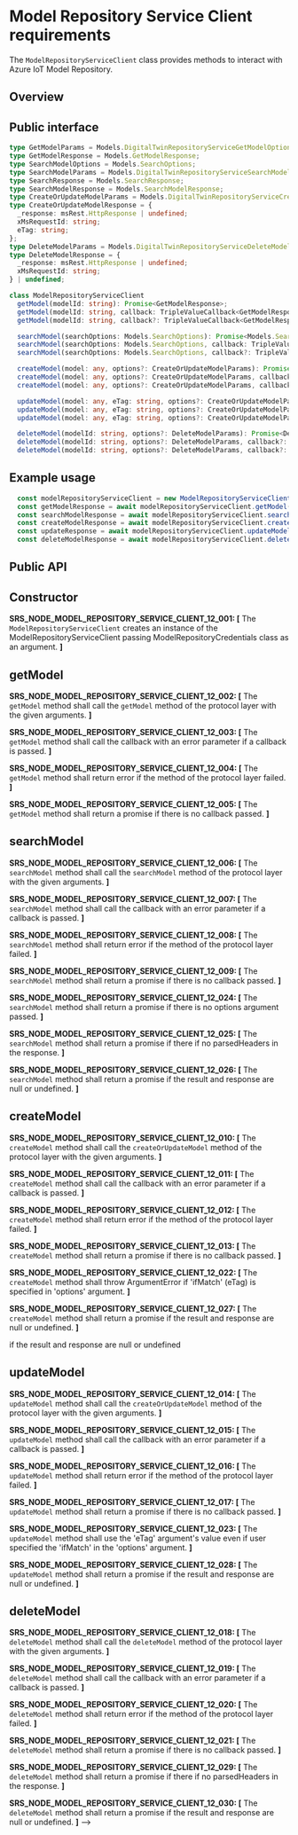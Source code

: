 # Model Repository Service Client requirements

The `ModelRepositoryServiceClient` class provides methods to interact with Azure IoT Model Repository.

## Overview

## Public interface

```typescript
type GetModelParams = Models.DigitalTwinRepositoryServiceGetModelOptionalParams;
type GetModelResponse = Models.GetModelResponse;
type SearchModelOptions = Models.SearchOptions;
type SearchModelParams = Models.DigitalTwinRepositoryServiceSearchModelOptionalParams;
type SearchResponse = Models.SearchResponse;
type SearchModelResponse = Models.SearchModelResponse;
type CreateOrUpdateModelParams = Models.DigitalTwinRepositoryServiceCreateOrUpdateModelOptionalParams;
type CreateOrUpdateModelResponse = {
  _response: msRest.HttpResponse | undefined;
  xMsRequestId: string;
  eTag: string;
};
type DeleteModelParams = Models.DigitalTwinRepositoryServiceDeleteModelOptionalParams;
type DeleteModelResponse = {
  _response: msRest.HttpResponse | undefined;
  xMsRequestId: string;
} | undefined;

class ModelRepositoryServiceClient
  getModel(modelId: string): Promise<GetModelResponse>;
  getModel(modelId: string, callback: TripleValueCallback<GetModelResponse, msRest.HttpOperationResponse>): void;
  getModel(modelId: string, callback?: TripleValueCallback<GetModelResponse, msRest.HttpOperationResponse>): void | Promise<GetModelResponse>;

  searchModel(searchOptions: Models.SearchOptions): Promise<Models.SearchModelResponse>;
  searchModel(searchOptions: Models.SearchOptions, callback: TripleValueCallback<Models.SearchResponse, msRest.HttpOperationResponse>): void;
  searchModel(searchOptions: Models.SearchOptions, callback?: TripleValueCallback<Models.SearchResponse, msRest.HttpOperationResponse>): void | Promise<Models.SearchModelResponse>;

  createModel(model: any, options?: CreateOrUpdateModelParams): Promise<CreateOrUpdateModelResponse>;
  createModel(model: any, options?: CreateOrUpdateModelParams, callback?: TripleValueCallback<CreateOrUpdateModelResponse, msRest.HttpOperationResponse>): void;
  createModel(model: any, options?: CreateOrUpdateModelParams, callback?: TripleValueCallback<CreateOrUpdateModelResponse, msRest.HttpOperationResponse>): void | Promise<CreateOrUpdateModelResponse>;

  updateModel(model: any, eTag: string, options?: CreateOrUpdateModelParams): Promise<CreateOrUpdateModelResponse>;
  updateModel(model: any, eTag: string, options?: CreateOrUpdateModelParams, callback?: TripleValueCallback<CreateOrUpdateModelResponse, msRest.HttpOperationResponse>): void;
  updateModel(model: any, eTag: string, options?: CreateOrUpdateModelParams, callback?: TripleValueCallback<CreateOrUpdateModelResponse, msRest.HttpOperationResponse>): void | Promise<CreateOrUpdateModelResponse>;

  deleteModel(modelId: string, options?: DeleteModelParams): Promise<DeleteModelResponse>;
  deleteModel(modelId: string, options?: DeleteModelParams, callback?: TripleValueCallback<DeleteModelResponse, msRest.HttpOperationResponse>): void;
  deleteModel(modelId: string, options?: DeleteModelParams, callback?: TripleValueCallback<DeleteModelResponse, msRest.HttpOperationResponse>): void | Promise<DeleteModelResponse>;
```

## Example usage

```javascript
  const modelRepositoryServiceClient = new ModelRepositoryServiceClient(modelRepositoryCredentials);
  const getModelResponse = await modelRepositoryServiceClient.getModel(modelId);
  const searchModelResponse = await modelRepositoryServiceClient.searchModel(searchOptions);
  const createModelResponse = await modelRepositoryServiceClient.createModel(modelDocument);
  const updateResponse = await modelRepositoryServiceClient.updateModel(modelDocument, eTag);
  const deleteModelResponse = await modelRepositoryServiceClient.deleteModel(modelId);
```

## Public API

## Constructor

**SRS_NODE_MODEL_REPOSITORY_SERVICE_CLIENT_12_001: [** The `ModelRepositoryServiceClient` creates an instance of the ModelRepositoryServiceClient passing ModelRepositoryCredentials class as an argument. **]**

## getModel

**SRS_NODE_MODEL_REPOSITORY_SERVICE_CLIENT_12_002: [** The `getModel` method shall call the `getModel` method of the protocol layer with the given arguments. **]**

**SRS_NODE_MODEL_REPOSITORY_SERVICE_CLIENT_12_003: [** The `getModel` method shall call the callback with an error parameter if a callback is passed. **]**

**SRS_NODE_MODEL_REPOSITORY_SERVICE_CLIENT_12_004: [** The `getModel` method shall return error if the method of the protocol layer failed. **]**

**SRS_NODE_MODEL_REPOSITORY_SERVICE_CLIENT_12_005: [** The `getModel` method shall return a promise if there is no callback passed. **]**

## searchModel

**SRS_NODE_MODEL_REPOSITORY_SERVICE_CLIENT_12_006: [** The `searchModel` method shall call the `searchModel` method of the protocol layer with the given arguments. **]**

**SRS_NODE_MODEL_REPOSITORY_SERVICE_CLIENT_12_007: [** The `searchModel` method shall call the callback with an error parameter if a callback is passed. **]**

**SRS_NODE_MODEL_REPOSITORY_SERVICE_CLIENT_12_008: [** The `searchModel` method shall return error if the method of the protocol layer failed. **]**

**SRS_NODE_MODEL_REPOSITORY_SERVICE_CLIENT_12_009: [** The `searchModel` method shall return a promise if there is no callback passed. **]**

**SRS_NODE_MODEL_REPOSITORY_SERVICE_CLIENT_12_024: [** The `searchModel` method shall return a promise if there is no options argument passed. **]**

**SRS_NODE_MODEL_REPOSITORY_SERVICE_CLIENT_12_025: [** The `searchModel` method shall return a promise if there if no parsedHeaders in the response. **]**

**SRS_NODE_MODEL_REPOSITORY_SERVICE_CLIENT_12_026: [** The `searchModel` method shall return a promise if the result and response are null or undefined. **]**

## createModel

**SRS_NODE_MODEL_REPOSITORY_SERVICE_CLIENT_12_010: [** The `createModel` method shall call the `createOrUpdateModel` method of the protocol layer with the given arguments. **]**

**SRS_NODE_MODEL_REPOSITORY_SERVICE_CLIENT_12_011: [** The `createModel` method shall call the callback with an error parameter if a callback is passed. **]**

**SRS_NODE_MODEL_REPOSITORY_SERVICE_CLIENT_12_012: [** The `createModel` method shall return error if the method of the protocol layer failed. **]**

**SRS_NODE_MODEL_REPOSITORY_SERVICE_CLIENT_12_013: [** The `createModel` method shall return a promise if there is no callback passed. **]**

**SRS_NODE_MODEL_REPOSITORY_SERVICE_CLIENT_12_022: [** The `createModel` method shall throw ArgumentError if 'ifMatch' (eTag) is specified in 'options' argument. **]**

**SRS_NODE_MODEL_REPOSITORY_SERVICE_CLIENT_12_027: [** The `createModel` method shall return a promise if the result and response are null or undefined. **]**

if the result and response are null or undefined

## updateModel

**SRS_NODE_MODEL_REPOSITORY_SERVICE_CLIENT_12_014: [** The `updateModel` method shall call the `createOrUpdateModel` method of the protocol layer with the given arguments. **]**

**SRS_NODE_MODEL_REPOSITORY_SERVICE_CLIENT_12_015: [** The `updateModel` method shall call the callback with an error parameter if a callback is passed. **]**

**SRS_NODE_MODEL_REPOSITORY_SERVICE_CLIENT_12_016: [** The `updateModel` method shall return error if the method of the protocol layer failed. **]**

**SRS_NODE_MODEL_REPOSITORY_SERVICE_CLIENT_12_017: [** The `updateModel` method shall return a promise if there is no callback passed. **]**

**SRS_NODE_MODEL_REPOSITORY_SERVICE_CLIENT_12_023: [** The `updateModel` method shall use the 'eTag' argument's value even if user specified the 'ifMatch' in the 'options' argument. **]**

**SRS_NODE_MODEL_REPOSITORY_SERVICE_CLIENT_12_028: [** The `updateModel` method shall return a promise if the result and response are null or undefined. **]**


## deleteModel

**SRS_NODE_MODEL_REPOSITORY_SERVICE_CLIENT_12_018: [** The `deleteModel` method shall call the `deleteModel` method of the protocol layer with the given arguments. **]**

**SRS_NODE_MODEL_REPOSITORY_SERVICE_CLIENT_12_019: [** The `deleteModel` method shall call the callback with an error parameter if a callback is passed. **]**

**SRS_NODE_MODEL_REPOSITORY_SERVICE_CLIENT_12_020: [** The `deleteModel` method shall return error if the method of the protocol layer failed. **]**

**SRS_NODE_MODEL_REPOSITORY_SERVICE_CLIENT_12_021: [** The `deleteModel` method shall return a promise if there is no callback passed. **]**

**SRS_NODE_MODEL_REPOSITORY_SERVICE_CLIENT_12_029: [** The `deleteModel` method shall return a promise if there if no parsedHeaders in the response. **]**

**SRS_NODE_MODEL_REPOSITORY_SERVICE_CLIENT_12_030: [** The `deleteModel` method shall return a promise if the result and response are null or undefined. **]**
-->
